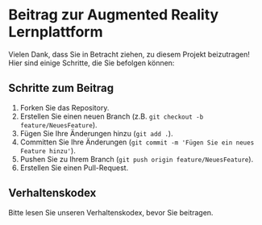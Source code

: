 # Beitrag zur Augmented Reality Lernplattform

Vielen Dank, dass Sie in Betracht ziehen, zu diesem Projekt beizutragen! Hier sind einige Schritte, die Sie befolgen können:

## Schritte zum Beitrag

1. Forken Sie das Repository.
2. Erstellen Sie einen neuen Branch (z.B. `git checkout -b feature/NeuesFeature`).
3. Fügen Sie Ihre Änderungen hinzu (`git add .`).
4. Committen Sie Ihre Änderungen (`git commit -m 'Fügen Sie ein neues Feature hinzu'`).
5. Pushen Sie zu Ihrem Branch (`git push origin feature/NeuesFeature`).
6. Erstellen Sie einen Pull-Request.

## Verhaltenskodex

Bitte lesen Sie unseren Verhaltenskodex, bevor Sie beitragen.